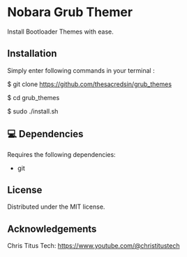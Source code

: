 Nobara Grub Themer
======================================
Install Bootloader Themes with ease.

Installation
---------------

Simply enter following commands in your terminal :

$ git clone https://github.com/thesacredsin/grub_themes

$ cd grub_themes

$ sudo ./install.sh

💻 Dependencies
---------------
Requires the following dependencies:
- git

License
----------
Distributed under the MIT license.

Acknowledgements
-------------------
Chris Titus Tech: https://www.youtube.com/@christitustech
